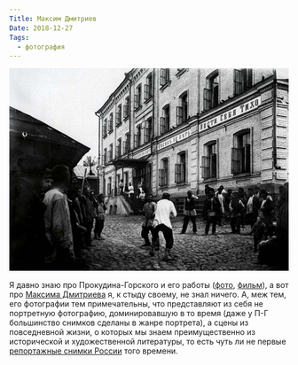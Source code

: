 ```yaml
---
Title: Максим Дмитриев
Date: 2018-12-27
Tags:
  - фотография
---
```


![Кулачный бой перед ночлежным домом Н.А. Бугрова. Негатив 18 × 24 см.](images/maxim-dmitriev.jpg)

Я давно знаю про Прокудина-Горского и его работы ([фото](http://www.loc.gov/pictures/search/?st=grid&co=prok), [фильм](https://www.youtube.com/watch?v=QaeRj-ApktY)), а вот про [Максима Дмитриева](https://ru.wikipedia.org/wiki/%D0%94%D0%BC%D0%B8%D1%82%D1%80%D0%B8%D0%B5%D0%B2,_%D0%9C%D0%B0%D0%BA%D1%81%D0%B8%D0%BC_%D0%9F%D0%B5%D1%82%D1%80%D0%BE%D0%B2%D0%B8%D1%87) я, к стыду своему, не знал ничего. А, меж тем, его фотографии тем примечательны, что представляют из себя не портретную фотографию, доминировавшую в то время (даже у П-Г большинство снимков сделаны в жанре портрета), а сцены из повседневной жизни, о которых мы знаем преимущественно из исторической и художественной литературы, то есть чуть ли не первые [репортажные снимки России](https://cameralabs.org/9852-fotografii-tsarskoj-rossii-ot-osnovopolozhnika-fotozhurnalistiki-maksima-dmitrieva) того времени.